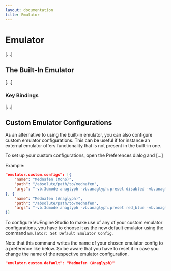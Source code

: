 ```yaml
---
layout: documentation
title: Emulator
---
```


# Emulator

[...]

## The Built-In Emulator

[...]

### Key Bindings

[...]

## Custom Emulator Configurations

As an alternative to using the built-in emulator, you can also configure custom emulator configurations. This can be useful if for instance an external emulator offers functionality that is not present in the built-in one.

To set up your custom configurations, open the Preferences dialog and [...]

Example:

```json
"emulator.custom.configs": [{
    "name": "Mednafen (Mono)",
    "path": "/absolute/path/to/mednafen",
    "args": "-vb.3dmode anaglyph -vb.anaglyph.preset disabled -vb.anaglyph.lcolor 0xff0000 -vb.anaglyph.rcolor 0x000000 -vb.xscale 2 -vb.yscale 2 %ROM%"
}, {
    "name": "Mednafen (Anaglyph)",
    "path": "/absolute/path/to/mednafen",
    "args": "-vb.3dmode anaglyph -vb.anaglyph.preset red_blue -vb.anaglyph.lcolor 0xffba00 -vb.anaglyph.rcolor 0x00baff -vb.xscale 2 -vb.yscale 2 %ROM%"
}]
```

To configure VUEngine Studio to make use of any of your custom emulator configurations, you have to choose it as the new default emulator using the command `Emulator: Set Default Emulator Config`.

Note that this command writes the name of your chosen emulator config to a preference like below. So be aware that you have to reset it in case you change the name of the respective emulator configuration.

```json
"emulator.custom.default": "Mednafen (Anaglyph)"
```
